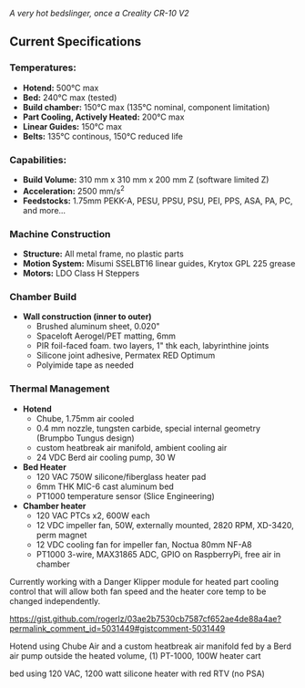 _A very hot bedslinger, once a Creality CR-10 V2_

## Current Specifications

### Temperatures:
- **Hotend:** 500°C max
- **Bed:** 240°C max (tested)
- **Build chamber:** 150°C max (135°C nominal, component limitation)
- **Part Cooling, Actively Heated:**  200°C max
- **Linear Guides:** 150°C max
- **Belts:** 135°C continous, 150°C reduced life

### Capabilities:
- **Build Volume:** 310 mm x 310 mm x 200 mm Z (software limited Z)
- **Acceleration:** 2500 mm/s<sup>2</sup>
- **Feedstocks:** 1.75mm PEKK-A, PESU, PPSU, PSU, PEI, PPS, ASA, PA, PC, and more...

### Machine Construction
- **Structure:** All metal frame, no plastic parts
- **Motion System:** Misumi SSELBT16 linear guides, Krytox GPL 225 grease
- **Motors:** LDO Class H Steppers

### Chamber Build
- **Wall construction (inner to outer)**
  - Brushed aluminum sheet, 0.020"
  - Spaceloft Aerogel/PET matting, 6mm
  - PIR foil-faced foam. two layers, 1" thk each, labyrinthine joints
  - Silicone joint adhesive, Permatex RED Optimum
  - Polyimide tape as needed

### Thermal Management
- **Hotend**
  - Chube, 1.75mm air cooled
  - 0.4 mm nozzle, tungsten carbide, special internal geometry (Brumpbo Tungus design)
  - custom heatbreak air manifold, ambient cooling air
  - 24 VDC Berd air cooling pump, 30 W
- **Bed Heater**  
  - 120 VAC 750W silicone/fiberglass heater pad
  - 6mm THK MIC-6 cast aluminum bed
  - PT1000 temperature sensor (Slice Engineering)
- **Chamber heater**
  - 120 VAC PTCs x2, 600W each
  - 12 VDC impeller fan, 50W, externally mounted, 2820 RPM, XD-3420, perm magnet
  - 12 VDC cooling fan for impeller fan, Noctua 80mm NF-A8
  - PT1000 3-wire, MAX31865 ADC, GPIO on RaspberryPi, free air in chamber



Currently working with a Danger Klipper module for heated part cooling control that will allow both fan speed and the heater core temp to be changed independently.


https://gist.github.com/rogerlz/03ae2b7530cb7587cf652ae4de88a4ae?permalink_comment_id=5031449#gistcomment-5031449












Hotend using Chube Air and a custom heatbreak air manifold fed by a Berd air pump outside the heated volume, (1) PT-1000, 100W heater cart

bed using 120 VAC, 1200 watt silicone heater with red RTV (no PSA)